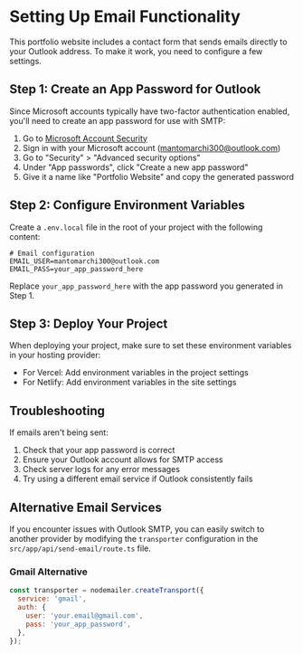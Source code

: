 # Setting Up Email Functionality

This portfolio website includes a contact form that sends emails directly to your Outlook address. To make it work, you need to configure a few settings.

## Step 1: Create an App Password for Outlook

Since Microsoft accounts typically have two-factor authentication enabled, you'll need to create an app password for use with SMTP:

1. Go to [Microsoft Account Security](https://account.microsoft.com/security)
2. Sign in with your Microsoft account (mantomarchi300@outlook.com)
3. Go to "Security" > "Advanced security options"
4. Under "App passwords", click "Create a new app password"
5. Give it a name like "Portfolio Website" and copy the generated password

## Step 2: Configure Environment Variables

Create a `.env.local` file in the root of your project with the following content:

```
# Email configuration
EMAIL_USER=mantomarchi300@outlook.com
EMAIL_PASS=your_app_password_here
```

Replace `your_app_password_here` with the app password you generated in Step 1.

## Step 3: Deploy Your Project

When deploying your project, make sure to set these environment variables in your hosting provider:

- For Vercel: Add environment variables in the project settings
- For Netlify: Add environment variables in the site settings

## Troubleshooting

If emails aren't being sent:

1. Check that your app password is correct
2. Ensure your Outlook account allows for SMTP access
3. Check server logs for any error messages
4. Try using a different email service if Outlook consistently fails

## Alternative Email Services

If you encounter issues with Outlook SMTP, you can easily switch to another provider by modifying the `transporter` configuration in the `src/app/api/send-email/route.ts` file.

### Gmail Alternative

```javascript
const transporter = nodemailer.createTransport({
  service: 'gmail',
  auth: {
    user: 'your.email@gmail.com',
    pass: 'your_app_password',
  },
});
``` 
